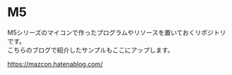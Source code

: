 # M5

M5シリーズのマイコンで作ったプログラムやリソースを置いておくリポジトリです。  
こちらのブログで紹介したサンプルもここにアップします。

https://mazcon.hatenablog.com/
